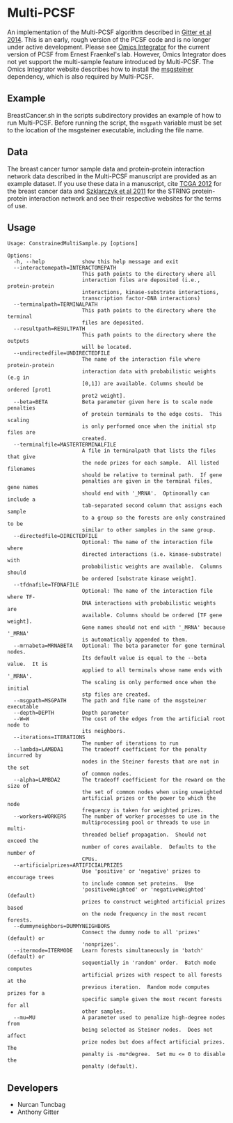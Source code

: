 [Gitter et al 2014]: http://www.worldscientific.com/doi/abs/10.1142/9789814583220_0005
[Omics Integrator]: http://fraenkel.mit.edu/omicsintegrator
[msgsteiner]: http://areeweb.polito.it/ricerca/cmp/code/bpsteiner
[TCGA 2012]: http://www.nature.com/nature/journal/v490/n7418/full/nature11412.html
[Szklarczyk et al 2011]: http://nar.oxfordjournals.org/content/39/suppl_1/D561.long

# Multi-PCSF
An implementation of the Multi-PCSF algorithm described in [Gitter et al 2014].
This is an early, rough version of the PCSF code and is no longer under active
development.  Please see [Omics Integrator] for the current version of PCSF
from Ernest Fraenkel's lab.  However, Omics Integrator does not yet support the
multi-sample feature introduced by Multi-PCSF.  The Omics Integrator website
describes how to install the [msgsteiner] dependency, which is also required
by Multi-PCSF.

## Example
BreastCancer.sh in the scripts subdirectory provides an example of how to run
Multi-PCSF.  Before running the script, the `msgpath` variable must be set to
the location of the msgsteiner executable, including the file name.

## Data
The breast cancer tumor sample data and protein-protein interaction network
data described in the Multi-PCSF manuscript are provided as an example
dataset.  If you use these data in a manuscript, cite [TCGA 2012] for
the breast cancer data and [Szklarczyk et al 2011] for the STRING
protein-protein interaction network and see their respective websites
for the terms of use.

## Usage
```
Usage: ConstrainedMultiSample.py [options]

Options:
  -h, --help            show this help message and exit
  --interactomepath=INTERACTOMEPATH
                        This path points to the directory where all
                        interaction files are deposited (i.e., protein-protein
                        interactions, kinase-substrate interactions,
                        transcription factor-DNA interactions)
  --terminalpath=TERMINALPATH
                        This path points to the directory where the terminal
                        files are deposited.
  --resultpath=RESULTPATH
                        This path points to the directory where the outputs
                        will be located.
  --undirectedfile=UNDIRECTEDFILE
                        The name of the interaction file where protein-protein
                        interaction data with probabilistic weights (e.g in
                        [0,1]) are available. Columns should be ordered [prot1
                        prot2 weight].
  --beta=BETA           Beta parameter given here is to scale node penalties
                        of protein terminals to the edge costs.  This scaling
                        is only performed once when the initial stp files are
                        created.
  --terminalfile=MASTERTERMINALFILE
                        A file in terminalpath that lists the files that give
                        the node prizes for each sample.  All listed filenames
                        should be relative to terminal path.  If gene
                        penalties are given in the terminal files, gene names
                        should end with '_MRNA'.  Optinonally can include a
                        tab-separated second column that assigns each sample
                        to a group so the forests are only constrained to be
                        similar to other samples in the same group.
  --directedfile=DIRECTEDFILE
                        Optional: The name of the interaction file where
                        directed interactions (i.e. kinase-substrate) with
                        probabilistic weights are available.  Columns should
                        be ordered [substrate kinase weight].
  --tfdnafile=TFDNAFILE
                        Optional: The name of the interaction file where TF-
                        DNA interactions with probabilistic weights are
                        available. Columns should be ordered [TF gene weight].
                        Gene names should not end with '_MRNA' because '_MRNA'
                        is automatically appended to them.
  --mrnabeta=MRNABETA   Optional: The beta parameter for gene terminal nodes.
                        Its default value is equal to the --beta value.  It is
                        applied to all terminals whose name ends with '_MRNA'.
                        The scaling is only performed once when the initial
                        stp files are created.
  --msgpath=MSGPATH     The path and file name of the msgsteiner executable
  --depth=DEPTH         Depth parameter
  --W=W                 The cost of the edges from the artificial root node to
                        its neighbors.
  --iterations=ITERATIONS
                        The number of iterations to run
  --lambda=LAMBDA1      The tradeoff coefficient for the penalty incurred by
                        nodes in the Steiner forests that are not in the set
                        of common nodes.
  --alpha=LAMBDA2       The tradeoff coefficient for the reward on the size of
                        the set of common nodes when using unweighted
                        artificial prizes or the power to which the node
                        frequency is taken for weighted prizes.
  --workers=WORKERS     The number of worker processes to use in the
                        multiprocessing pool or threads to use in multi-
                        threaded belief propagation.  Should not exceed the
                        number of cores available.  Defaults to the number of
                        CPUs.
  --artificialprizes=ARTIFICIALPRIZES
                        Use 'positive' or 'negative' prizes to encourage trees
                        to include common set proteins.  Use
                        'positiveWeighted' or 'negativeWeighted' (default)
                        prizes to construct weighted artificial prizes based
                        on the node frequency in the most recent forests.
  --dummyneighbors=DUMMYNEIGHBORS
                        Connect the dummy node to all 'prizes' (default) or
                        'nonprizes'.
  --itermode=ITERMODE   Learn forests simultaneously in 'batch' (default) or
                        sequentially in 'random' order.  Batch mode computes
                        artificial prizes with respect to all forests at the
                        previous iteration.  Random mode computes prizes for a
                        specific sample given the most recent forests for all
                        other samples.
  --mu=MU               A parameter used to penalize high-degree nodes from
                        being selected as Steiner nodes.  Does not affect
                        prize nodes but does affect artificial prizes.  The
                        penalty is -mu*degree.  Set mu <= 0 to disable the
                        penalty (default).
```

## Developers
* Nurcan Tuncbag
* Anthony Gitter